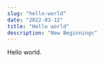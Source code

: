 ```yaml
---
slug: "hello-world"
date: "2022-03-12"
title: "Hello world"
description: "New Beginnings"
---
```


Hello world.
